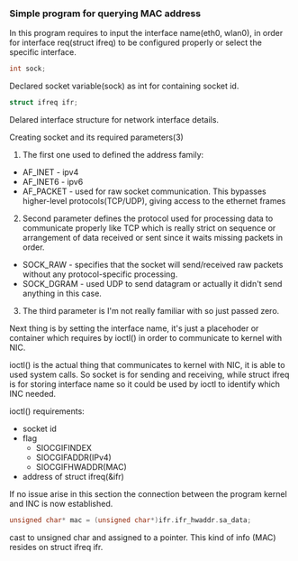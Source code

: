 ### Simple program for querying MAC address ###

In this program requires to input the interface name(eth0, wlan0), 
in order for interface req(struct ifreq) to be configured properly
or select the specific interface.

```c
int sock;
```

Declared socket variable(sock) as int for containing socket id.

```c
struct ifreq ifr;
```

Delared interface structure for network interface details.

Creating socket and its required parameters(3)
1. The first one used to defined the address family:
  - AF_INET - ipv4
  - AF_INET6 - ipv6
  - AF_PACKET - used for raw socket communication. This bypasses
        higher-level protocols(TCP/UDP), giving access to the
        ethernet frames
2. Second parameter defines the protocol used for processing data
    to communicate properly like TCP which is really strict on
    sequence or arrangement of data received or sent since it waits
    missing packets in order.

  - SOCK_RAW - specifies that the socket will send/received raw
        packets without any protocol-specific processing.
  - SOCK_DGRAM - used UDP to send datagram or actually it didn't
        send anything in this case.

3. The third parameter is I'm not really familiar with so just
    passed zero.

Next thing is by setting the interface name, it's just a placehoder
or container which requires by ioctl() in order to communicate to 
kernel with NIC.

ioctl() is the actual thing that communicates to kernel with NIC,
it is able to used system calls. So socket is for sending and
receiving, while struct ifreq is for storing interface name so it
could be used by ioctl to identify which INC needed.

ioctl() requirements:
  - socket id
  - flag
    - SIOCGIFINDEX
    - SIOCGIFADDR(IPv4)
    - SIOCGIFHWADDR(MAC)
  - address of struct ifreq(&ifr)

If no issue arise in this section the connection between the program
kernel and INC is now established.

```c
unsigned char* mac = (unsigned char*)ifr.ifr_hwaddr.sa_data;
```

cast to unsigned char and assigned to a pointer. This kind of info
(MAC) resides on struct ifreq ifr.

